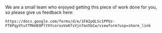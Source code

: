 We are a small team who enjoyed getting this piece of work done for you, so please give us feedback here:

```
https://docs.google.com/forms/d/e/1FAIpQLSc1PPUz-FT6PqyVtutTMkHE8PlYXYcorouVoKfsVjn7an5bCw/viewform?usp=share_link
```
